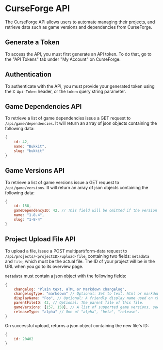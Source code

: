 CurseForge API
==============
The CurseForge API allows users to automate managing their projects, and retrieve data such as game versions and dependencies from CurseForge.


Generate a Token
----------------
To access the API, you must first generate an API token. To do that, go to the "API Tokens" tab under "My Account" on CurseForge.


Authentication
-------------
To authenticate with the API, you must provide your generated token using the `X-Api-Token` header, or the `token` query string parameter.


Game Dependencies API
---------------------
To retrieve a list of game dependencies issue a GET request to `/api/game/dependencies`. It will return an array of json objects containing the following data:

```js
{
    id: 42,
    name: "Bukkit",
    slug: "bukkit"
}
```


Game Versions API
-----------------
To retrieve a list of game versions issue a GET request to `/api/game/versions`. It will return an array of json objects containing the following data:

```js
{
    id: 158,
    gameDependencyID: 42, // This field will be omitted if the version doesn't belong to a dependency.
    name: "1.8.4",
    slug: "1-8-4"
}
```


Project Upload File API
-----------------------
To upload a file, issue a POST multipart/form-data request to `/api/projects/<projectID>/upload-file`, containing two fields: `metadata` and `file`, which must be the actual file. The ID of your project will be in the URL when you go to its overview page.

`metadata` must contain a json object with the following fields:

```js
{
    changelog: "Plain text, HTML or Markdown changelog",
    changelogType: "markdown" // Optional: Set to text, html or markdown to change changelog format. Defaults to text.
    displayName: "Foo", // Optional: A friendly display name used on the site if provided.
    parentFileID: 42, // Optional: The parent file of this file.
    gameVersions: [157, 158], // A list of supported game versions, see the Game Versions API for details. Not supported if parentFileID is provided.
    releaseType: "alpha" // One of "alpha", "beta", "release".
}
```

On successful upload, returns a json object containing the new file's ID:

```js
{
    id: 20402
}
```
